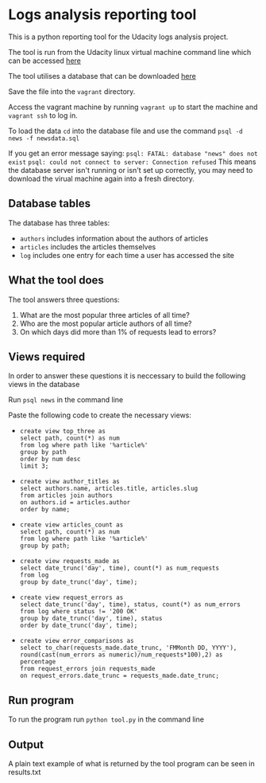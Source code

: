 # Logs analysis reporting tool

This is a python reporting tool for the Udacity logs analysis project.  

The tool is run from the Udacity linux virtual machine command line which can be accessed [here](https://classroom.udacity.com/nanodegrees/nd004/parts/8d3e23e1-9ab6-47eb-b4f3-d5dc7ef27bf0/modules/bc51d967-cb21-46f4-90ea-caf73439dc59/lessons/5475ecd6-cfdb-4418-85a2-f2583074c08d/concepts/14c72fe3-e3fe-4959-9c4b-467cf5b7c3a0)

The tool utilises a database that can be downloaded [here](https://d17h27t6h515a5.cloudfront.net/topher/2016/August/57b5f748_newsdata/newsdata.zip)

Save the file into the `vagrant` directory.

Access the vagrant machine by running `vagrant up` to start the machine and `vagrant ssh` to log in.

To load the data `cd` into  the database file and use the command `psql -d news -f newsdata.sql`

If you get an error message saying:
  ```psql: FATAL: database "news" does not exist```
  ```psql: could not connect to server: Connection refused```
This means the database server isn't running or isn't set up correctly, you may need to download the
virual machine again into a fresh directory.

## Database tables

The database has three tables:
  * `authors` includes information about the authors of articles
  * `articles` includes the articles themselves
  * `log` includes one entry for each time a user has accessed the site

## What the tool does

The tool answers three questions:
  1. What are the most popular three articles of all time?
  2. Who are the most popular article authors of all time?
  3. On which days did more than 1% of requests lead to errors?
  
## Views required

In order to answer these questions it is neccessary to build the following views in the database

Run `psql news` in the command line

Paste the following code to create the necessary views:

  * ```
    create view top_three as
    select path, count(*) as num
    from log where path like '%article%'
    group by path
    order by num desc
    limit 3;
    ```
  * ```
    create view author_titles as
    select authors.name, articles.title, articles.slug
    from articles join authors
    on authors.id = articles.author
    order by name;
    ```
  * ```
    create view articles_count as
    select path, count(*) as num
    from log where path like '%article%'
    group by path;
    ```
  * ```
    create view requests_made as
    select date_trunc('day', time), count(*) as num_requests
    from log
    group by date_trunc('day', time);
    ```
  * ```
    create view request_errors as
    select date_trunc('day', time), status, count(*) as num_errors
    from log where status != '200 OK'
    group by date_trunc('day', time), status
    order by date_trunc('day', time);
    ```
  * ```
    create view error_comparisons as
    select to_char(requests_made.date_trunc, 'FMMonth DD, YYYY'), 
    round(cast(num_errors as numeric)/num_requests*100),2) as percentage
    from request_errors join requests_made
    on request_errors.date_trunc = requests_made.date_trunc;
    ```
    
## Run program

To run the program run `python tool.py` in the command line

## Output

A plain text example of what is returned by the tool program can be seen in results.txt
  

